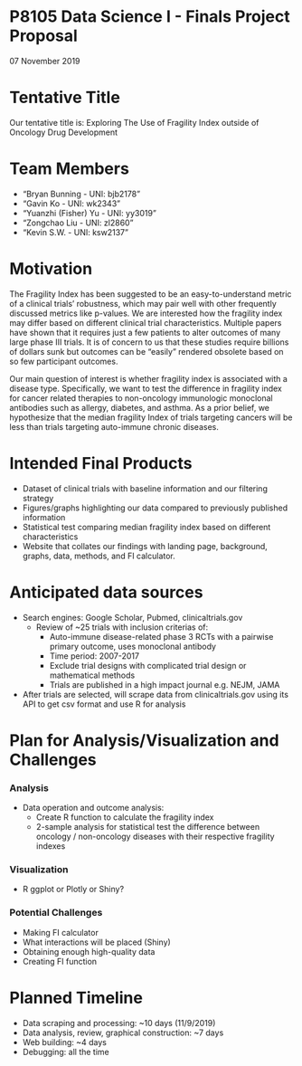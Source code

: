 P8105 Data Science I - Finals Project Proposal
================
07 November 2019

# Tentative Title

Our tentative title is: Exploring The Use of Fragility Index outside of
Oncology Drug Development

# Team Members

  - “Bryan Bunning - UNI: bjb2178”
  - “Gavin Ko - UNI: wk2343”
  - “Yuanzhi (Fisher) Yu - UNI: yy3019”
  - “Zongchao Liu - UNI: zl2860”
  - “Kevin S.W. - UNI: ksw2137”

# Motivation

The Fragility Index has been suggested to be an easy-to-understand
metric of a clinical trials’ robustness, which may pair well with other
frequently discussed metrics like p-values. We are interested how the
fragility index may differ based on different clinical trial
characteristics. Multiple papers have shown that it requires just a few
patients to alter outcomes of many large phase III trials. It is of
concern to us that these studies require billions of dollars sunk but
outcomes can be “easily” rendered obsolete based on so few participant
outcomes.

Our main question of interest is whether fragility index is associated
with a disease type. Specifically, we want to test the difference in
fragility index for cancer related therapies to non-oncology immunologic
monoclonal antibodies such as allergy, diabetes, and asthma. As a prior
belief, we hypothesize that the median fragility Index of trials
targeting cancers will be less than trials targeting auto-immune chronic
diseases.

# Intended Final Products

  - Dataset of clinical trials with baseline information and our
    filtering strategy
  - Figures/graphs highlighting our data compared to previously
    published information
  - Statistical test comparing median fragility index based on different
    characteristics
  - Website that collates our findings with landing page, background,
    graphs, data, methods, and FI calculator.

# Anticipated data sources

  - Search engines: Google Scholar, Pubmed, clinicaltrials.gov
      - Review of ~25 trials with inclusion criterias of:
          - Auto-immune disease-related phase 3 RCTs with a pairwise
            primary outcome, uses monoclonal antibody
          - Time period: 2007-2017  
          - Exclude trial designs with complicated trial design or
            mathematical methods
          - Trials are published in a high impact journal e.g. NEJM,
            JAMA
  - After trials are selected, will scrape data from clinicaltrials.gov
    using its API to get csv format and use R for analysis

# Plan for Analysis/Visualization and Challenges

### Analysis

  - Data operation and outcome analysis:
      - Create R function to calculate the fragility index
      - 2-sample analysis for statistical test the difference between
        oncology / non-oncology diseases with their respective fragility
        indexes

### Visualization

  - R ggplot or Plotly or Shiny?

### Potential Challenges

  - Making FI calculator
  - What interactions will be placed (Shiny)
  - Obtaining enough high-quality data
  - Creating FI function

# Planned Timeline

  - Data scraping and processing: ~10 days (11/9/2019)
  - Data analysis, review, graphical construction: ~7 days
  - Web building: ~4 days
  - Debugging: all the time
